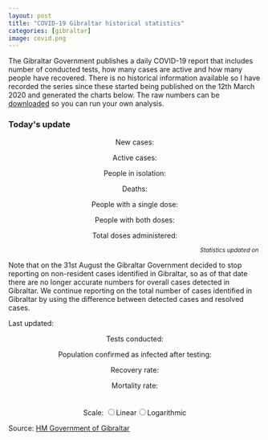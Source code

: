 ```yaml
---
layout: post
title: "COVID-19 Gibraltar historical statistics"
categories: [gibraltar]
image: covid.png
---
```


The Gibraltar Government publishes a daily COVID-19 report that includes number of conducted tests, how many cases are active and how many people have recovered. There is no historical information available so I have recorded the series since these started being published on the 12th March 2020 and generated the charts below. The raw numbers can be [downloaded](/assets/js/covid19-gibraltar.js) so you can run your own analysis.

<div class="box">

  <h3>
    Today's update
  </h3>

  <p style="text-align: center;">
    New cases: <span id="new_cases_today"></span>
  </p>

  <p style="text-align: center;">
    Active cases: <span id="active_cases_today"></span>
  </p>

  <p style="text-align: center;">
    People in isolation: <span id="isolated_people_today"></span>
  </p>

  <!--p style="text-align: center;">
    Recovered cases: <span id="recovered_cases_today"></span>
  </p-->

  <p style="text-align: center;">
    Deaths: <span id="deceased_cases_today"></span>
  </p>

  <p style="text-align: center;">
    People with a single dose: <span id="first_doses_today"></span>
  </p>

  <p style="text-align: center;">
    People with both doses: <span id="second_doses_today"></span>
  </p>

  <p style="text-align: center;">
    Total doses administered: <span id="total_doses_today"></span>
  </p>

  <!--p style="text-align: center;">
    Vaccines left in stock: <span id="stock_doses_today"></span>
  </p-->

<p style="text-align: right; margin: 5px;">
  <small><i>Statistics updated on <span id="daily_update_ago"></span></i></small>
</p>
</div>

Note that on the 31st August the Gibraltar Government decided to stop reporting on non-resident cases identified in Gibraltar, so as of that date there are no longer accurate numbers for overall cases detected in Gibraltar. We continue reporting on the total number of cases identified in Gibraltar by using the difference between detected cases and resolved cases.

Last updated: _<span id="text_last_update"></span>_

<p style="text-align: center;">
  Tests conducted: <span id="text_population_tested"></span>
</p>

<p style="text-align: center;">
  Population confirmed as infected after testing: <span id="text_population_infected"></span>
</p>

<p style="text-align: center;">
  Recovery rate: <b><span id="text_recovery_rate"></span></b>
</p>

<p style="text-align: center;">
  Mortality rate: <b><span id="text_mortality_rate"></span></b>
</p>

<link href="{{ base.url | prepend: site.url }}/assets/js/apexcharts/styles.css" rel="stylesheet" />
<script src="{{ base.url | prepend: site.url }}/assets/js/apexcharts/apexcharts.js"></script>
<script src="{{ base.url | prepend: site.url }}/assets/js/covid19-gibraltar.js"></script>

  <style>
      
    .chart {
      max-width: 800px;
      margin: 35px auto;
    }
      
  </style>

  <div id="chart_active_recovered" class="chart"></div>
  <div id="chart_newcases" class="chart"></div>
  <div id="chart_vaccination" class="chart"></div>
  <div id="chart_tests" class="chart"></div>
  <div id="chart_total" class="chart"></div>

  <form name="scale">
    <center>Scale: <input type="radio" name="linear"><label for="linear">Linear</label><input type="radio" name="logarithmic"><label for="logarithmic">Logarithmic</label></center>
  </form>

Source: [HM Government of Gibraltar](https://www.gibraltar.gov.gi/covid19)

<script>

// Constants

var population = 32116;
var sample_tests_positive = 10;
var sample_tests_received = 400;

// Calculate and show key KPIs

var current_active = series.covid19GibraltarSeries.active.slice(-1)[0];
var current_recovered = series.covid19GibraltarSeries.recovered.slice(-1)[0];
var current_isolated = series.covid19GibraltarSeries.selfisolated.slice(-1)[0];
var current_total = current_active + current_recovered;
var current_deceased = series.covid19GibraltarSeries.deceased.slice(-1)[0];
var current_tests_pending = series.covid19GibraltarSeries.tests_pending.slice(-1)[0];
var current_tests_received = series.covid19GibraltarSeries.tests_received.slice(-1)[0];
var current_tests_total = current_tests_pending + current_tests_received;
const current_last_update = new Date(Date.parse(series.covid19GibraltarSeries.dates.slice(-1)[0]));

var population_tested = (current_tests_total / population) * 100;
var population_infected = (current_total / population) * 100;
var recovery_rate = (current_recovered / (current_active + current_recovered + current_deceased)) * 100;
var mortality_rate = parseFloat(current_deceased * 100 / current_total);

var prevalence_rate = (sample_tests_positive / sample_tests_received) * 100;
var prevalence_infected = parseInt((prevalence_rate * population ) / 100, 10);

// Update summary statistics

document.getElementById("text_population_tested").innerHTML = "<b>" + current_tests_total.toLocaleString() + " (" + population_tested.toFixed(2) + "% of population)</b> of which " + current_tests_received.toLocaleString() + " have been received";
document.getElementById("text_population_infected").innerHTML = "<b>" + current_total.toLocaleString() + " (" + population_infected.toFixed(2) + "%)</b> of which " + current_active.toLocaleString() + " remain active";
document.getElementById("text_recovery_rate").innerHTML = recovery_rate.toFixed(2) + "%";
document.getElementById("text_mortality_rate").innerHTML = mortality_rate.toFixed(2) + "%";

prevalence_rate.toFixed(2) + "%";
document.getElementById("text_last_update").innerHTML = current_last_update.toDateString();

// Support functions

function formatChange(input, positive_color, negative_color) {
  var ret = ""

  if (input > 0) {
    ret = `<span class="${positive_color}"><i class="fas fa-sort-up"></i>${input}</span>`
  } else if (input < 0) {
    ret = `<span class="${negative_color}"><i class="fas fa-sort-down"></i>${Math.abs(input)}</span>`
  } else {
    ret = '-'
  }

  return ret
}

function formatElapsedTime(seconds) {
  var ret = `${seconds} seconds`

  if (seconds < 60) {
    var value = seconds

    if (value == 1) {
    ret = `${value} second`
    } else {
    ret = `${value} seconds`
    }

  } else if (seconds < (60 * 60)) {
    var value = Math.floor(seconds / 60)

    if (value == 1) {
    ret = `${value} minute`
    } else {
    ret = `${value} minutes`
    }

  } else if (seconds < (60 * 60 * 24)) {
    var value = Math.floor(seconds / (60 * 60))

    if (value == 1) {
    ret = `${value} hour`
    } else {
    ret = `${value} hours`
    }

  } else {
    var value = Math.floor(seconds / (60 * 60 * 24))

    if (value == 1) {
    ret = `${value} day`
    } else {
    ret = `${value} days`
    }
  }

  return `${ret} ago`
}

function getLastValidElement(array, offset) {

  var index;

  ret = 0

  for (index = offset; index < array.length; index++) {
    ret = array.slice(-1 * index)[0]

    if (ret != null) {
      return ret
    }
  }

  return ret
}

// Calculate new and total cases series

function average(values) {
  var sum = 0;

  for(var i = 0; i < values.length; i++) {
    sum = sum + values[i];
  }

  return values.length? sum / values.length : 0;
}

var newcases = [];
var newcases_avg7d = [];
var totalcases = [];
var totaldoses = [];
var people = [];

var previous_day_infected = 0;
var previous_day_doses = 0;

var current_avg7d = 0;

for(var i = 0; i < series.covid19GibraltarSeries.active.length; i++) {
  current_infected = series.covid19GibraltarSeries.active[i] + series.covid19GibraltarSeries.recovered[i] + series.covid19GibraltarSeries.deceased[i];

  newcases[i] = current_infected - previous_day_infected;
  totalcases[i] = current_infected;
  totaldoses[i] = previous_day_doses + series.covid19GibraltarSeries.doses_shipments[i]
  people[i] = population

  current_avg7d = Math.round(average(newcases.slice(-7)))
  newcases_avg7d[i] = current_avg7d;

  previous_day_infected = current_infected
  previous_day_doses = totaldoses[i]
  
}

series.covid19GibraltarSeries.newcases = newcases;
series.covid19GibraltarSeries.newcases_avg7d = newcases_avg7d;
series.covid19GibraltarSeries.totalcases = totalcases;
series.covid19GibraltarSeries.totaldoses = totaldoses;
series.covid19GibraltarSeries.population = people;

// Update today statistics

/*
var current_new = series.covid19GibraltarSeries.newcases.slice(-1)[0];
var current_first = series.covid19GibraltarSeries.doses_first.slice(-1)[0];
var current_second = series.covid19GibraltarSeries.doses_second.slice(-1)[0];
var current_totaldoses = current_first + current_second;
var current_stock = series.covid19GibraltarSeries.totaldoses.slice(-1)[0] - (current_totaldoses);

var yesterday_active = series.covid19GibraltarSeries.active.slice(-2)[0];
var yesterday_new = series.covid19GibraltarSeries.newcases.slice(-2)[0];
var yesterday_first = series.covid19GibraltarSeries.doses_first.slice(-2)[0];
var yesterday_second = series.covid19GibraltarSeries.doses_second.slice(-2)[0];
var yesterday_totaldoses = yesterday_first + yesterday_second;
var yesterday_stock = series.covid19GibraltarSeries.totaldoses.slice(-2)[0] - (yesterday_totaldoses);

var yesterday_recovered = series.covid19GibraltarSeries.recovered.slice(-2)[0];
var yesterday_total = yesterday_active + yesterday_recovered;
var yesterday_deceased = series.covid19GibraltarSeries.deceased.slice(-2)[0];
var yesterday_tests_pending = series.covid19GibraltarSeries.tests_pending.slice(-2)[0];
var yesterday_tests_received = series.covid19GibraltarSeries.tests_received.slice(-2)[0];
var yesterday_tests_total = yesterday_tests_pending + yesterday_tests_received;
*/

var current_new = getLastValidElement(series.covid19GibraltarSeries.newcases, 1);
var current_first = getLastValidElement(series.covid19GibraltarSeries.doses_first, 1);
var current_second = getLastValidElement(series.covid19GibraltarSeries.doses_second, 1);
var current_totaldoses = current_first + current_second;
var current_stock = getLastValidElement(series.covid19GibraltarSeries.totaldoses, 1) - current_totaldoses;

var yesterday_active = getLastValidElement(series.covid19GibraltarSeries.active, 2);
var yesterday_new = getLastValidElement(series.covid19GibraltarSeries.newcases, 2);
var yesterday_first = getLastValidElement(series.covid19GibraltarSeries.doses_first, 2);
var yesterday_second = getLastValidElement(series.covid19GibraltarSeries.doses_second, 2);
var yesterday_totaldoses = yesterday_first + yesterday_second;
var yesterday_stock = getLastValidElement(series.covid19GibraltarSeries.totaldoses, 2) - yesterday_totaldoses;

var yesterday_recovered = getLastValidElement(series.covid19GibraltarSeries.recovered, 2);
var yesterday_isolated = getLastValidElement(series.covid19GibraltarSeries.selfisolated, 2);
var yesterday_total = yesterday_active + yesterday_recovered;
var yesterday_deceased = getLastValidElement(series.covid19GibraltarSeries.deceased, 2);
var yesterday_tests_pending = getLastValidElement(series.covid19GibraltarSeries.tests_pending, 2);
var yesterday_tests_received = getLastValidElement(series.covid19GibraltarSeries.tests_received, 2);
var yesterday_tests_total = yesterday_tests_pending + yesterday_tests_received;

var active_cases_change = formatChange(current_active - yesterday_active, "red", "green")
var recovered_cases_change = formatChange(current_recovered - yesterday_recovered, "green", "red")
var deceased_cases_change = formatChange(current_deceased - yesterday_deceased, "red", "green")
var new_cases_change = formatChange(current_new - yesterday_new, "red", "green")
var isolated_change = formatChange(current_isolated - yesterday_isolated, "red", "green")
var first_doses_change = formatChange(current_first - yesterday_first, "green", "red")
var second_doses_change = formatChange(current_second - yesterday_second, "green", "red")
var total_doses_change = formatChange(current_totaldoses - yesterday_totaldoses, "green", "red")
var stock_doses_change = formatChange(current_stock - yesterday_stock, "green", "red")

const updated_seconds_ago = (new Date() - new Date(Date.parse(series.covid19GibraltarSeries.dates.slice(-1)[0]))) / 1000;

document.getElementById("daily_update_ago").innerHTML = current_last_update.toDateString() // formatElapsedTime(updated_seconds_ago);

document.getElementById("active_cases_today").innerHTML = "<b>" + current_active.toLocaleString() + "</b> (" + active_cases_change + ")"
// document.getElementById("recovered_cases_today").innerHTML = "<b>" + current_recovered.toLocaleString() + "</b> (" + recovered_cases_change + ")"
document.getElementById("deceased_cases_today").innerHTML = "<b>" + current_deceased.toLocaleString() + "</b> (" + deceased_cases_change + ")"
document.getElementById("new_cases_today").innerHTML = "<b>" + current_new.toLocaleString() + "</b> (" + new_cases_change + ")"
document.getElementById("first_doses_today").innerHTML = "<b>" + current_first.toLocaleString() + "</b> (" + first_doses_change + ")"
document.getElementById("second_doses_today").innerHTML = "<b>" + current_second.toLocaleString() + "</b> (" + second_doses_change + ")"
document.getElementById("total_doses_today").innerHTML = "<b>" + current_totaldoses.toLocaleString() + "</b> (" + total_doses_change + ")"
// document.getElementById("stock_doses_today").innerHTML = "<b>" + current_stock.toLocaleString() + "</b> (" + stock_doses_change + ")"
document.getElementById("isolated_people_today").innerHTML = "<b>" + current_isolated.toLocaleString() + "</b> (" + isolated_change + ")"


// Configure and show charts

var options_active_recovered = {
  series: [{
      data: series.covid19GibraltarSeries.active,
      name: "Active"
    },
    {
      data: series.covid19GibraltarSeries.recovered,
      name: "Recovered"
    },
    {
      data: series.covid19GibraltarSeries.deceased,
      name: "Deceased"
    },
    {
      data: series.covid19GibraltarSeries.newcases,
      name: "Daily new cases",
      type: 'column'
    }

  ],
  chart: {
    height: 350,
    type: 'line',
    id: 'active-recovered-chart',
  },

  legend: {
    position: 'top'
  },


  annotations: {
     xaxis: [{
      x: new Date('2020-03-24').getTime(),
      strokeDashArray: 0,
      borderColor: '#808080',
      label: {
        borderColor: '#808080',
        style: {
          color: '#fff',
          background: '#808080',
        },
        text: 'Lockdown starts',
      }
    },
    {
      x: new Date('2020-04-08').getTime(),
      strokeDashArray: 0,
      borderColor: '#00cc66',
      label: {
        borderColor: '#00cc66',
        style: {
          color: '#fff',
          background: '#00cc66',
        },
        text: 'Lockdown impact expected'
      }
    },
    {
      x: new Date('2020-04-29').getTime(),
      strokeDashArray: 0,
      borderColor: '#ff9933',
      label: {
        borderColor: '#ff9933',
        style: {
          color: '#fff',
          background: '#ff9933',
        },
        text: 'Over 70s confinement relaxation'
      }
    },
    {
      x: new Date('2020-05-02').getTime(),
      strokeDashArray: 0,
      borderColor: '#4c9900',
      label: {
        borderColor: '#4c9900',
        style: {
          color: '#fff',
          background: '#4c9900',
        },
        text: 'Phase 1: Retail relaxation'
      }
    },
    {
      x: new Date('2020-05-17').getTime(),
      strokeDashArray: 0,
      borderColor: '#dd6633',
      label: {
        borderColor: '#dd6633',
        style: {
          color: '#fff',
          background: '#dd6633',
        },
        text: 'Phase 1 impact expected',
        position: 'bottom'
      }
    },
    {
      x: new Date('2020-05-18').getTime(),
      strokeDashArray: 0,
      borderColor: '#bfc2c4',
      label: {
        borderColor: '#bfc2c4',
        style: {
          color: '#fff',
          background: '#bfc2c4',
        },
        text: 'Phase 2: Unrestricted movement'
      }
    },
    {
      x: new Date('2020-06-01').getTime(),
      strokeDashArray: 0,
      borderColor: '#42B04D',
      label: {
        borderColor: '#42B04D',
        style: {
          color: '#fff',
          background: '#42B04D',
        },
        text: 'Phase 3: Eat out and transport'
      }
    },
    {
      x: new Date('2020-06-16').getTime(),
      strokeDashArray: 0,
      borderColor: '#5495C7',
      label: {
        borderColor: '#5495C7',
        style: {
          color: '#fff',
          background: '#5495C7',
        },
        text: 'Phase 4: Bars and beaches'
      }
    },
    {
      x: new Date('2020-06-29').getTime(),
      strokeDashArray: 0,
      borderColor: '#00cc00',
      label: {
        borderColor: '#00cc00',
        style: {
          color: '#fff',
          background: '#00cc00',
        },
        text: 'Phase 5: Public gatherings'
      }
    },
    {
      x: new Date('2020-07-15').getTime(),
      strokeDashArray: 0,
      borderColor: '#00dd00',
      label: {
        borderColor: '#00dd00',
        style: {
          color: '#fff',
          background: '#00dd00',
        },
        text: 'Phase 6: Final review'
      }
    },
    {
      x: new Date('2020-12-27').getTime(),
      strokeDashArray: 0,
      borderColor: '#808080',
      label: {
        borderColor: '#808080',
        style: {
          color: '#fff',
          background: '#808080',
        },
        text: 'Curfew starts'
      }
    },
    {
      x: new Date('2021-01-10').getTime(),
      strokeDashArray: 0,
      borderColor: '#00cc66',
      label: {
        borderColor: '#00cc66',
        style: {
          color: '#fff',
          background: '#00cc66',
        },
        text: 'Curfew impact expected'
      }
    },
/*    {
      x: new Date('2020-08-1').getTime(),
      strokeDashArray: 0,
      borderColor: '#00ff00',
      label: {
        borderColor: '#00ff00',
        style: {
          color: '#fff',
          background: '#00ff00',
        },
        text: 'Rock unlock (achievement unlocked)'
      }
    }
*/
    ]
  },
  
  dataLabels: {
    enabled: false
  },
  colors: [
    '#da1f28', '#9bbb59', '#000000', '#66b2ff'
  ],
  stroke: {
    curve: 'straight',
    width: [3, 3, 3, 0]
  },
  grid: {
    padding: {
      right: 30,
      left: 20
    }
  },
  title: {
    text: 'Gibraltar COVID-19 Active vs. Recovered cases',
    align: 'left'
  },

  labels: series.covid19GibraltarSeries.dates,

  xaxis: {
    type: 'datetime',
  },
  yaxis: [{
          title: {
            text: 'Number of people',
          }
        }]
};

// Setup graph showing new cases and 7-day average

var options_newcases = {
  series: [
    {
      data: series.covid19GibraltarSeries.newcases,
      name: "Daily new cases"
    },
    {
      data: series.covid19GibraltarSeries.newcases_avg7d,
      name: "7-day average of new cases"
    }
  ],
  chart: {
    height: 350,
    type: 'line',
    id: 'newcases-tests-chart',
  },

  legend: {
    position: 'top'
  },
 

  dataLabels: {
    enabled: false
  },
  colors: [
    '#000000','#ff00ff'
  ],
  stroke: {
    curve: 'straight',
    width: 2
  },
  grid: {
    padding: {
      right: 30,
      left: 20
    }
  },
  title: {
    text: 'Gibraltar COVID-19 new cases',
    align: 'left'
  },

  labels: series.covid19GibraltarSeries.dates,
  xaxis: {
    type: 'datetime',
  },
  yaxis: [{
          title: {
            text: 'Number of people',
          },
//          decimalsInFloat: 0
        }]

};


// Setup graph showing vaccination progress

var options_vaccination = {
  series: [
    {
      data: series.covid19GibraltarSeries.doses_first,
      name: "First doses administered",
      type: 'bar'
    },
    {
      data: series.covid19GibraltarSeries.doses_second,
      name: "Second doses administered",
      type: 'bar'
    },
    {
      data: series.covid19GibraltarSeries.totaldoses,
      name: "Doses shipped (6-doses per vial)",
      type: 'line' // was line
    }
  ],
  chart: {
    height: 350,
    type: 'line',
    id: 'vaccine-tests-chart',
    stacked: true,
    animations: {
      enabled: false
    }
  },

  plotOptions: {
    bar: {
      horizontal: false,
      columnWidth: '90%',
      // endingShape: 'rounded'
    },
  },

  legend: {
    position: 'top'
  },
 

  dataLabels: {
    enabled: false
  },
  colors: [
    '#4c9900', '#66ff66', '#000000',
  ],
  stroke: {
    curve: ['smooth', 'smooth', 'stepline'],
    width: 2
  },
  fill: {
    opacity: 100,
    type: ['solid', 'solid', 'solid'],
  },
  grid: {
    padding: {
      right: 30,
      left: 20
    }
  },
  title: {
    text: 'Gibraltar COVID-19 vaccination progress',
    align: 'left'
  },

  labels: series.covid19GibraltarSeries.dates,
  xaxis: {
    type: 'datetime',
    min: new Date("01 January 2021 GMT").getTime(),
  },
  yaxis: [{
          title: {
            text: 'Number of vaccines administered',
          },
//          decimalsInFloat: 0
        }]

};


// Setup graphs showing the testing results

var options_tests = {
  series: [
    {
      data: series.covid19GibraltarSeries.tests_received,
      name: "Received"
    },
    {
      data: series.covid19GibraltarSeries.tests_pending,
      name: "Pending"
    }
  ],
  chart: {
    height: 350,
    type: 'line',
    id: 'active-tests-chart',
    stacked: true
  },

  legend: {
    position: 'top'
  },
  

  annotations: {
     xaxis: [{
      x: new Date('2020-04-01').getTime(),
      x2: new Date('2020-04-07').getTime(),
      strokeDashArray: 0,
      borderColor: '#775DD0',
      label: {
        borderColor: '#775DD0',
        style: {
          color: '#fff',
          background: '#775DD0'
        },
        text: 'Random testing',
      }
    },
    {
      x: new Date('2020-04-10').getTime(),
      strokeDashArray: 0,
      borderColor: '#0854a5',
      opacity: 0.3,
      label: {
        borderColor: '#0854a5',
        style: {
          color: '#fff',
          background: '#0854a5'
        },
        text: 'Local testing starts',
        position: 'bottom'
      }
    },
    {
      x: new Date('2020-04-27').getTime(),
      x2: new Date('2020-05-12').getTime(),
      strokeDashArray: 0,
      borderColor: '#b266ff',
      label: {
        borderColor: '#b266ff',
        style: {
          color: '#fff',
          background: '#b266ff'
        },
        text: 'Front-line random testing',
        position: 'bottom'
      }
    }]
  },
  dataLabels: {
    enabled: false
  },
  colors: [
    '#39639d','#323232'
  ],
  stroke: {
    curve: 'straight',
    width: 3
  },
  grid: {
    padding: {
      right: 30,
      left: 20
    }
  },
  title: {
    text: 'Gibraltar COVID-19 Tests received and pending',
    align: 'left'
  },

  labels: series.covid19GibraltarSeries.dates,
  xaxis: {
    type: 'datetime',
  },
  yaxis: [{
          title: {
            text: 'Number of people',
          }
        }]

};

// Configure and show charts for total cases

var options_total = {
  series: [{
      data: series.covid19GibraltarSeries.totalcases,
      name: "Infected"
    },
/*    {
      data: series.covid19GibraltarSeries.recovered,
      name: "Recovered"
    }
  */  
  ],
  chart: {
    height: 350,
    type: 'line',
    id: 'total-chart',
  },

  legend: {
    position: 'top'
  },

  annotations: {
     xaxis: [{
      x: new Date('2020-03-24').getTime(),
      strokeDashArray: 0,
      borderColor: '#808080',
      label: {
        borderColor: '#808080',
        style: {
          color: '#fff',
          background: '#808080',
        },
        text: 'First lockdown starts',
      }
    },
    {
      x: new Date('2021-01-02').getTime(),
      strokeDashArray: 0,
      borderColor: '#808080',
      label: {
        borderColor: '#808080',
        style: {
          color: '#fff',
          background: '#808080',
        },
        text: 'Second lockdown starts',
        position: 'bottom'
      }
    }]
  },

  dataLabels: {
    enabled: false
  },
  colors: [
    '#000000',
    '#9bbb59'  
  ],
  stroke: {
    curve: 'straight',
    width: 3
  },
  grid: {
    padding: {
      right: 30,
      left: 20
    }
  },
  title: {
    text: 'Gibraltar COVID-19 total cases',
    align: 'left'
  },

  labels: series.covid19GibraltarSeries.dates,

  xaxis: {
    type: 'datetime',
  },
  yaxis: [{
          title: {
            text: 'Total cases',
          },
          seriesName: 'Total cases',
          // logarithmic: true
  }]
  
};

var chart_active_recovered = new ApexCharts(document.querySelector("#chart_active_recovered"), options_active_recovered);
var chart_newcases = new ApexCharts(document.querySelector("#chart_newcases"), options_newcases);
var chart_vaccination = new ApexCharts(document.querySelector("#chart_vaccination"), options_vaccination);
var chart_tests = new ApexCharts(document.querySelector("#chart_tests"), options_tests);
var chart_total = new ApexCharts(document.querySelector("#chart_total"), options_total);

chart_active_recovered.render();
chart_newcases.render();
chart_vaccination.render();
chart_tests.render();
chart_total.render();

// Setup scale handler

function setLogarithmicScale(logarithmic) {
  options_total.yaxis[0].logarithmic = logarithmic;
  ApexCharts.exec('total-chart', 'updateOptions', { options_total }, false, true);
}

document.scale.logarithmic.checked = true;
setLogarithmicScale(true);
document.scale.linear.addEventListener('click', function() { setLogarithmicScale(false); document.scale.logarithmic.checked = false; document.scale.linear.checked = true; });
document.scale.logarithmic.addEventListener('click', function() { setLogarithmicScale(true); document.scale.linear.checked = false; document.scale.logarithmic.checked = true; });


</script>
